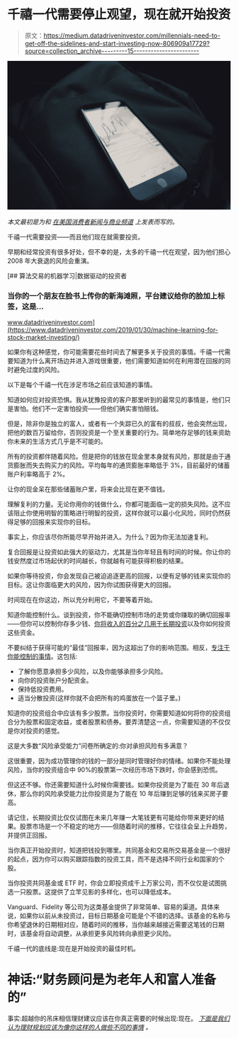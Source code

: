 # 千禧一代需要停止观望，现在就开始投资

> 原文：<https://medium.datadriveninvestor.com/millennials-need-to-get-off-the-sidelines-and-start-investing-now-806909a17729?source=collection_archive---------15----------------------->

![](img/fa1b9cf7ff12037c5afa7843ddf6bc23.png)

*本文最初是为和* [*在美国消费者新闻与商业频道*](https://www.cnbc.com/2019/05/17/millennials-need-to-get-off-the-sidelines-and-start-investing-now.html) *上发表而写的。*

千禧一代需要投资——而且他们现在就需要投资。

早期和经常投资有很多好处，但不幸的是，太多的千禧一代在观望，因为他们担心 2008 年大衰退的风险会重演。

[](https://www.datadriveninvestor.com/2019/01/30/machine-learning-for-stock-market-investing/) [## 算法交易的机器学习|数据驱动的投资者

### 当你的一个朋友在脸书上传你的新海滩照，平台建议给你的脸加上标签，这是…

www.datadriveninvestor.com](https://www.datadriveninvestor.com/2019/01/30/machine-learning-for-stock-market-investing/) 

如果你有这种感觉，你可能需要花些时间去了解更多关于投资的事情。千禧一代需要知道为什么离开场边并进入游戏很重要，他们需要知道如何在利用潜在回报的同时避免过度的风险。

以下是每个千禧一代在涉足市场之前应该知道的事情。

知道如何应对投资恐惧。我从犹豫投资的客户那里听到的最常见的事情是，他们只是害怕。他们不一定害怕投资——但他们确实害怕赔钱。

但是，除非你是独立的富人，或者有一个失踪已久的富有的叔叔，他会突然出现，把他的数百万留给你，否则投资是一个至关重要的行为。简单地存足够的钱来资助你未来的生活方式几乎是不可能的。

所有的投资都伴随着风险。但是把你的钱放在现金里本身就有风险，那就是由于通货膨胀而失去购买力的风险。平均每年的通货膨胀率略低于 3%，目前最好的储蓄账户利率略高于 2%。

让你的现金呆在那些储蓄账户里，将来会比现在更不值钱。

理解复利的力量。无论你用你的钱做什么，你都可能面临一定的损失风险。这不应该阻止你使用明智的策略进行明智的投资，这样你就可以最小化风险，同时仍然获得足够的回报来实现你的目标。

事实上，你应该尽你所能尽早开始并进入。为什么？因为你无法加速复利。

复合回报是让投资如此强大的驱动力，尤其是当你年轻且有时间的时候。你让你的钱安然度过市场起伏的时间越长，你就越有可能获得积极的结果。

如果你等待投资，你会发现自己被迫追逐更高的回报，以便有足够的钱来实现你的目标。这让你面临更大的风险，因为你试图获得更大的回报。

时间现在在你这边，所以充分利用它，不要等着开始。

知道你能控制什么。谈到投资，你不能确切控制市场的走势或你赚取的确切回报率——但你可以控制你存多少钱、[你将收入的百分之几用于长期投资](https://beyondyourhammock.com/savings-rate/)以及你如何投资这些资金。

不要纠结于获得可能的“最佳”回报率，因为这超出了你的影响范围。相反，[专注于你能控制的事情](http://beyondyourhammock.com/3)。这包括:

*   了解你愿意承担多少风险，以及你能够承担多少风险。
*   向你的投资账户分配资金。
*   保持低投资费用。
*   适当分散投资(这样你就不会把所有的鸡蛋放在一个篮子里。)

知道你的投资组合中应该有多少股票。当你投资时，你需要知道如何将你的投资组合分为股票和固定收益，或者股票和债券。要弄清楚这一点，你需要知道的不仅仅是你对投资的感觉。

这是大多数“风险承受能力”问卷所确定的:你对承担风险有多满意？

这很重要，因为成功管理你的钱的一部分是同时管理好你的情绪。如果你不能处理风险，当你的投资组合中 90%的股票第一次经历市场下跌时，你会感到恐慌。

但这还不够。你还需要知道什么时候你需要钱。如果你投资是为了能在 30 年后退休，那么你的风险承受能力比你投资是为了能在 10 年后赚到足够的钱来买房子要高。

请记住，长期投资比仅仅试图在未来几年赚一大笔钱更有可能给你带来更好的结果。股票市场是一个不稳定的地方——但随着时间的推移，它往往会呈上升趋势，并提供正回报。

当你真正开始投资时，知道把钱投到哪里。共同基金和交易所交易基金是一个很好的起点，因为你可以购买跟踪指数的投资工具，而不是选择不同行业和国家的个股。

当你投资共同基金或 ETF 时，你会立即投资成千上万家公司，而不仅仅是试图挑选一只股票。这提供了立竿见影的多样化，也可以降低成本。

Vanguard、Fidelity 等公司为这类基金提供了非常简单、容易的渠道。具体来说，如果你以前从未投资过，目标日期基金可能是个不错的选择。该基金的名称与你希望退休的日期相对应，随着时间的推移，当你越来越接近需要这笔钱的日期时，该基金将自动调整，从承担更多风险转向承担更少风险。

千禧一代的底线是:现在是开始投资的最佳时机。

# 神话:“财务顾问是为老年人和富人准备的”

事实:超越你的吊床相信理财建议应该在你真正需要的时候出现:现在。 [*下面是我们认为理财规划应该为像你这样的人做些不同的事情*](http://bit.ly/BYHplanning) *。*